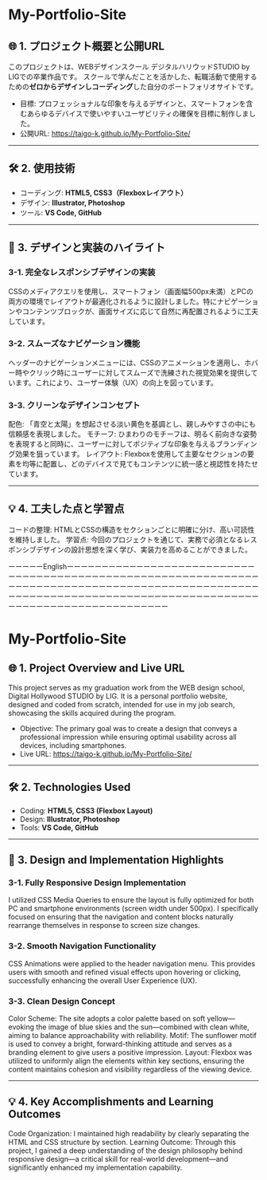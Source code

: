 # My-Portfolio-Site

## 🌐 1. プロジェクト概要と公開URL

このプロジェクトは、WEBデザインスクール デジタルハリウッドSTUDIO by LIGでの卒業作品です。
スクールで学んだことを活かした、転職活動で使用するための**ゼロからデザインしコーディング**した自分のポートフォリオサイトです。

* 目標: プロフェッショナルな印象を与えるデザインと、スマートフォンを含むあらゆるデバイスで使いやすいユーザビリティの確保を目標に制作しました。
* 公開URL: https://taigo-k.github.io/My-Portfolio-Site/

---

## 🛠️ 2. 使用技術
* コーディング: **HTML5, CSS3（Flexboxレイアウト）**
* デザイン: **Illustrator, Photoshop**
* ツール: **VS Code, GitHub**

---

## 🎨 3. デザインと実装のハイライト

### 3-1. 完全なレスポンシブデザインの実装
CSSのメディアクエリを使用し、スマートフォン（画面幅500px未満）とPCの両方の環境でレイアウトが最適化されるように設計しました。特にナビゲーションやコンテンツブロックが、画面サイズに応じて自然に再配置されるように工夫しています。

### 3-2. スムーズなナビゲーション機能
ヘッダーのナビゲーションメニューには、CSSのアニメーションを適用し、ホバー時やクリック時にユーザーに対してスムーズで洗練された視覚効果を提供しています。これにより、ユーザー体験（UX）の向上を図っています。

### 3-3. クリーンなデザインコンセプト
配色: 「青空と太陽」を想起させる淡い黄色を基調とし、親しみやすさの中にも信頼感を表現しました。
モチーフ: ひまわりのモチーフは、明るく前向きな姿勢を表現すると同時に、ユーザーに対してポジティブな印象を与えるブランディング効果を狙っています。
レイアウト: Flexboxを使用して主要なセクションの要素を均等に配置し、どのデバイスで見てもコンテンツに統一感と視認性を持たせています。

---

## 💡 4. 工夫した点と学習点
コードの整理: HTMLとCSSの構造をセクションごとに明確に分け、高い可読性を維持しました。
学習点: 今回のプロジェクトを通じて、実務で必須となるレスポンシブデザインの設計思想を深く学び、実装力を高めることができました。



ーーーーーEnglishーーーーーーーーーーーーーーーーーーーーーーーーーーーーーーーーーーーーーーーーーーーーーーーーーーーーーーーーーーーーーーーーーーーーーーーーーーーーーーーーーーーーーーーーーーーーーーーーーーーーーーーーーーーーーーーーーーーーーーーーーーーーーーーーーーーーーーーーーーーーーーーーーーーーーーーーーーーーーー
# My-Portfolio-Site

## 🌐 1. Project Overview and Live URL

This project serves as my graduation work from the WEB design school, Digital Hollywood STUDIO by LIG. It is a personal portfolio website, designed and coded from scratch, intended for use in my job search, showcasing the skills acquired during the program.

* Objective: The primary goal was to create a design that conveys a professional impression while ensuring optimal usability across all devices, including smartphones.
* Live URL: https://taigo-k.github.io/My-Portfolio-Site/

---

## 🛠️ 2. Technologies Used
* Coding: **HTML5, CSS3 (Flexbox Layout)**
* Design: **Illustrator, Photoshop**
* Tools: **VS Code, GitHub**

---

## 🎨 3. Design and Implementation Highlights

### 3-1. Fully Responsive Design Implementation
I utilized CSS Media Queries to ensure the layout is fully optimized for both PC and smartphone environments (screen width under 500px). I specifically focused on ensuring that the navigation and content blocks naturally rearrange themselves in response to screen size changes.

### 3-2. Smooth Navigation Functionality
CSS Animations were applied to the header navigation menu. This provides users with smooth and refined visual effects upon hovering or clicking, successfully enhancing the overall User Experience (UX).

### 3-3. Clean Design Concept
Color Scheme: The site adopts a color palette based on soft yellow—evoking the image of blue skies and the sun—combined with clean white, aiming to balance approachability with reliability.
Motif: The sunflower motif is used to convey a bright, forward-thinking attitude and serves as a branding element to give users a positive impression.
Layout: Flexbox was utilized to uniformly align the elements within key sections, ensuring the content maintains cohesion and visibility regardless of the viewing device.

---

## 💡 4. Key Accomplishments and Learning Outcomes
Code Organization: I maintained high readability by clearly separating the HTML and CSS structure by section.
Learning Outcome: Through this project, I gained a deep understanding of the design philosophy behind responsive design—a critical skill for real-world development—and significantly enhanced my implementation capability.
